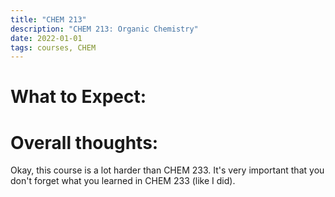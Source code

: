 ```yaml
---
title: "CHEM 213"
description: "CHEM 213: Organic Chemistry"
date: 2022-01-01
tags: courses, CHEM
---
```


# What to Expect:

# Overall thoughts: 
Okay, this course is a lot harder than CHEM 233. It's very important that you don't forget what you learned in CHEM 233 (like I did). 

